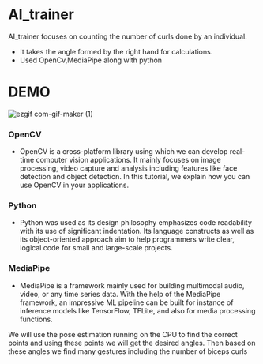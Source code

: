 # AI_trainer
AI_trainer focuses on counting the number of curls done by an individual.
- It takes the angle formed by the right hand for calculations. 
- Used OpenCv,MediaPipe along with python
# DEMO

![ezgif com-gif-maker (1)](https://user-images.githubusercontent.com/93571457/191872646-829c3dae-6b2d-4010-8fb0-821b9ddaf55e.gif)

### OpenCV 
- OpenCV is a cross-platform library using which we can develop real-time computer vision applications.
  It mainly focuses on image processing, video capture and analysis including features like face detection and object
  detection. In this tutorial, we explain how you can use OpenCV in your applications.
  
 ### Python
 - Python was used as its design philosophy emphasizes code
   readability with its use of significant indentation. Its language constructs as well as its object-oriented approach aim
   to help programmers write clear, logical code for small and large-scale projects.
 ### MediaPipe 
 - MediaPipe is a framework mainly used for building multimodal audio, video, or any time series data.
With the help of the MediaPipe framework, an impressive ML pipeline can be built for instance of inference models
like TensorFlow, TFLite, and also for media processing functions.

We will use the pose estimation running on the CPU to find the correct points and using these points we will get the desired angles. Then based on these angles we find many gestures including the number of biceps curls
